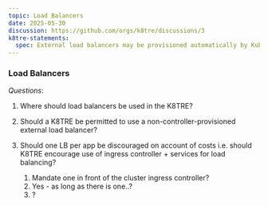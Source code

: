 ```yaml
---
topic: Load Balancers
date: 2025-05-30
discussion: https://github.com/orgs/k8tre/discussions/3
k8tre-statements:
  spec: External load balancers may be provisioned automatically by Kubernetes controllers, or managed manually outside the cluster. External load balancers should be Network Load Balancers (Layer 4) to facilitate end-to-end TLS encryption.
---
```


### Load Balancers

*Questions*: 

1. Where should load balancers be used in the K8TRE?
2. Should a K8TRE be permitted to use a non-controller-provisioned external load balancer?
3. Should one LB per app be discouraged on account of costs i.e. should K8TRE encourage use of ingress controller + services for load balancing?

    1. Mandate one in front of the cluster ingress controller? 
    2. Yes - as long as there is one..?
    3. ?
